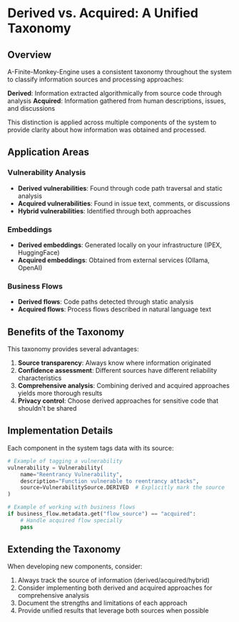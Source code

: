 # Derived vs. Acquired: A Unified Taxonomy

## Overview

A-Finite-Monkey-Engine uses a consistent taxonomy throughout the system to classify information sources and processing approaches:

**Derived**: Information extracted algorithmically from source code through analysis
**Acquired**: Information gathered from human descriptions, issues, and discussions

This distinction is applied across multiple components of the system to provide clarity about how information was obtained and processed.

## Application Areas

### Vulnerability Analysis
- **Derived vulnerabilities**: Found through code path traversal and static analysis
- **Acquired vulnerabilities**: Found in issue text, comments, or discussions
- **Hybrid vulnerabilities**: Identified through both approaches

### Embeddings
- **Derived embeddings**: Generated locally on your infrastructure (IPEX, HuggingFace)
- **Acquired embeddings**: Obtained from external services (Ollama, OpenAI)

### Business Flows
- **Derived flows**: Code paths detected through static analysis
- **Acquired flows**: Process flows described in natural language text

## Benefits of the Taxonomy

This taxonomy provides several advantages:

1. **Source transparency**: Always know where information originated
2. **Confidence assessment**: Different sources have different reliability characteristics
3. **Comprehensive analysis**: Combining derived and acquired approaches yields more thorough results
4. **Privacy control**: Choose derived approaches for sensitive code that shouldn't be shared

## Implementation Details

Each component in the system tags data with its source:

```python
# Example of tagging a vulnerability
vulnerability = Vulnerability(
    name="Reentrancy Vulnerability",
    description="Function vulnerable to reentrancy attacks",
    source=VulnerabilitySource.DERIVED  # Explicitly mark the source
)

# Example of working with business flows
if business_flow.metadata.get("flow_source") == "acquired":
    # Handle acquired flow specially
    pass
```

## Extending the Taxonomy

When developing new components, consider:

1. Always track the source of information (derived/acquired/hybrid)
2. Consider implementing both derived and acquired approaches for comprehensive analysis
3. Document the strengths and limitations of each approach
4. Provide unified results that leverage both sources when possible
